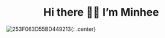 <div align=center><h1> Hi there 👋🏻  I’m Minhee </h1></div>


![253F063D55BD449213](https://user-images.githubusercontent.com/104626180/203096077-112f1335-4341-4817-b971-6f0076b67671.gif){: .center}
